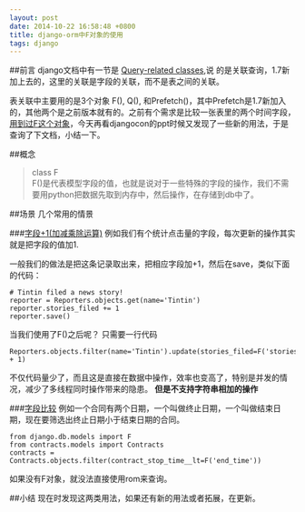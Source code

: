 ```yaml
---
layout: post
date: 2014-10-22 16:58:48 +0800
title: django-orm中F对象的使用
tags: django
---
```


##前言
django文档中有一节是 [Query-related classes](https://docs.djangoproject.com/en/1.7/ref/models/queries/#prefetch-objects),说
的是关联查询，1.7新加上去的，这里的关联是字段的关联，而不是表之间的关联。

表关联中主要用的是3个对象 F(), Q(), 和Prefetch()，其中Prefetch是1.7新加入的，其他两个是之前版本就有的。之前有个需求是比较一张表里的两个时间字段，[用到过F这个对象](http://blog.csdn.net/orangleliu/article/details/22273003)，今天再看djangocon的ppt时候又发现了一些新的用法，于是查询了下文档，小结一下。

##概念
> class F<br>
>F()是代表模型字段的值，也就是说对于一些特殊的字段的操作，我们不需要用python把数据先取到内存中，然后操作，在存储到db中了。

##场景
几个常用的情景

###[字段+1(加减乘除运算)](https://docs.djangoproject.com/en/1.7/ref/models/queries/#f-expressions)
例如我们有个统计点击量的字段，每次更新的操作其实就是把字段的值加1.

一般我们的做法是把这条记录取出来，把相应字段加+1，然后在save，类似下面的代码：

    # Tintin filed a news story!
    reporter = Reporters.objects.get(name='Tintin')
    reporter.stories_filed += 1
    reporter.save()

当我们使用了F()之后呢？ 只需要一行代码

    Reporters.objects.filter(name='Tintin').update(stories_filed=F('stories_filed') + 1)

不仅代码量少了，而且这是直接在数据中操作，效率也变高了，特别是并发的情况，减少了多线程同时操作带来的隐患。
**但是不支持字符串相加的操作**

###[字段比较](https://docs.djangoproject.com/en/1.7/topics/db/queries/#using-f-expressions-in-filters)
例如一个合同有两个日期，一个叫做终止日期，一个叫做结束日期，现在要筛选出终止日期小于结束日期的合同。

    from django.db.models import F
    from contracts.models import Contracts
    contracts = Contracts.objects.filter(contract_stop_time__lt=F('end_time'))

如果没有F对象，就没法直接使用rom来查询。

##小结
现在时发现这两类用法，如果还有新的用法或者拓展，在更新。





